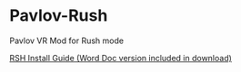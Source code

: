 # Pavlov-Rush
Pavlov VR Mod for Rush mode

[RSH Install Guide (Word Doc version included in download)](https://github.com/Coomzy/Pavlov-Rush/blob/master/Rush%20Setup%20Guide.md)
